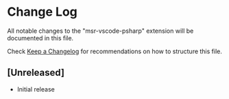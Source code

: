 # Change Log
All notable changes to the "msr-vscode-psharp" extension will be documented in this file.

Check [Keep a Changelog](http://keepachangelog.com/) for recommendations on how to structure this file.

## [Unreleased]
- Initial release